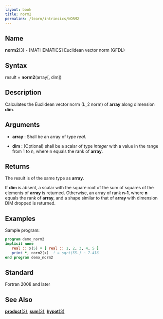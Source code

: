 ```yaml
---
layout: book
title: norm2
permalink: /learn/intrinsics/NORM2
---
```

## __Name__

__norm2__(3) - \[MATHEMATICS\] Euclidean vector norm
(GFDL)

## __Syntax__

result = __norm2__(array\[, dim\])

## __Description__

Calculates the Euclidean vector norm (L\_2 norm) of __array__ along
dimension __dim__.

## __Arguments__

  - __array__
    : Shall be an array of type _real_.

  - __dim__
    : (Optional) shall be a scalar of type _integer_ with a value in the
    range from 1 to n, where n equals the rank of __array__.

## __Returns__

The result is of the same type as __array__.

If __dim__ is absent, a scalar with the square root of the sum of squares of
the elements of __array__ is returned. Otherwise, an array of rank __n-1__,
where __n__ equals the rank of __array__, and a shape similar to that of __array__
with dimension DIM dropped is returned.

## __Examples__

Sample program:

```fortran
program demo_norm2
implicit none
   real :: x(5) = [ real :: 1, 2, 3, 4, 5 ]
   print *, norm2(x)  ! = sqrt(55.) ~ 7.416
end program demo_norm2
```

## __Standard__

Fortran 2008 and later

## __See Also__

[__product__(3)](PRODUCT),
[__sum__(3)](SUM),
[__hypot__(3)](HYPOT)
